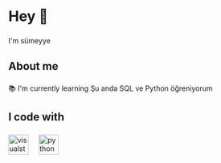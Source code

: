 <h1 align="left">Hey 👋</h1>

###

<p align="left">I'm sümeyye</p>

###

<h2 align="left">About me</h2>

###

<p align="left">📚 I'm currently learning  Şu anda SQL ve Python öğreniyorum</p>

###

<h2 align="left">I code with</h2>

###

<div align="left">
  <img src="https://cdn.jsdelivr.net/gh/devicons/devicon/icons/visualstudio/visualstudio-plain.svg" height="40" alt="visualstudio logo"  />
  <img width="12" />
  <img src="https://cdn.jsdelivr.net/gh/devicons/devicon/icons/python/python-original.svg" height="40" alt="python logo"  />
</div>

###
